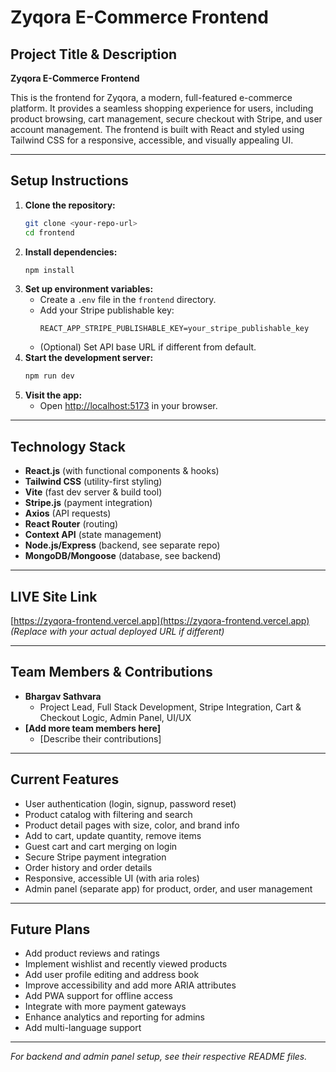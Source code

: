 # Zyqora E-Commerce Frontend

## Project Title & Description

**Zyqora E-Commerce Frontend**

This is the frontend for Zyqora, a modern, full-featured e-commerce platform. It provides a seamless shopping experience for users, including product browsing, cart management, secure checkout with Stripe, and user account management. The frontend is built with React and styled using Tailwind CSS for a responsive, accessible, and visually appealing UI.

---

## Setup Instructions

1. **Clone the repository:**
   ```bash
   git clone <your-repo-url>
   cd frontend
   ```
2. **Install dependencies:**
   ```bash
   npm install
   ```
3. **Set up environment variables:**
   - Create a `.env` file in the `frontend` directory.
   - Add your Stripe publishable key:
     ```env
     REACT_APP_STRIPE_PUBLISHABLE_KEY=your_stripe_publishable_key
     ```
   - (Optional) Set API base URL if different from default.
4. **Start the development server:**
   ```bash
   npm run dev
   ```
5. **Visit the app:**
   - Open [http://localhost:5173](http://localhost:5173) in your browser.

---

## Technology Stack

- **React.js** (with functional components & hooks)
- **Tailwind CSS** (utility-first styling)
- **Vite** (fast dev server & build tool)
- **Stripe.js** (payment integration)
- **Axios** (API requests)
- **React Router** (routing)
- **Context API** (state management)
- **Node.js/Express** (backend, see separate repo)
- **MongoDB/Mongoose** (database, see backend)

---

## LIVE Site Link

[https://zyqora-frontend.vercel.app](https://zyqora-frontend.vercel.app)  
*(Replace with your actual deployed URL if different)*

---

## Team Members & Contributions

- **Bhargav Sathvara**  
  - Project Lead, Full Stack Development, Stripe Integration, Cart & Checkout Logic, Admin Panel, UI/UX
- **[Add more team members here]**
  - [Describe their contributions]

---

## Current Features

- User authentication (login, signup, password reset)
- Product catalog with filtering and search
- Product detail pages with size, color, and brand info
- Add to cart, update quantity, remove items
- Guest cart and cart merging on login
- Secure Stripe payment integration
- Order history and order details
- Responsive, accessible UI (with aria roles)
- Admin panel (separate app) for product, order, and user management

---

## Future Plans

- Add product reviews and ratings
- Implement wishlist and recently viewed products
- Add user profile editing and address book
- Improve accessibility and add more ARIA attributes
- Add PWA support for offline access
- Integrate with more payment gateways
- Enhance analytics and reporting for admins
- Add multi-language support

---

*For backend and admin panel setup, see their respective README files.*
